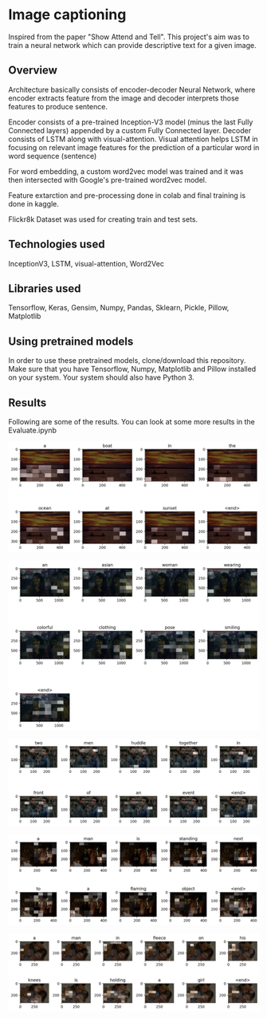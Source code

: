 # Image captioning 
Inspired from the paper "Show Attend and Tell". This project's aim was to train a neural network which can provide descriptive text for a given image.


## Overview
Architecture basically consists of encoder-decoder Neural Network, where encoder extracts feature from the image and decoder interprets those features to produce sentence.

Encoder consists of a pre-trained Inception-V3 model (minus the last Fully Connected layers) appended by a custom Fully Connected layer.
Decoder consists of LSTM along with visual-attention. Visual attention helps LSTM in focusing on relevant image features for the prediction of a particular word in word sequence (sentence)

For word embedding, a custom word2vec model was trained and it was then intersected with Google's pre-trained word2vec model.

Feature extarction and pre-processing done in colab and final training is done in kaggle.

Flickr8k Dataset was used for creating train and test sets.


## Technologies used

InceptionV3, LSTM, visual-attention, Word2Vec

## Libraries used

Tensorflow, Keras, Gensim, Numpy, Pandas, Sklearn, Pickle, Pillow, Matplotlib

## Using pretrained models
In order to use these pretrained models, clone/download this repository. Make sure that you have Tensorflow, Numpy, Matplotlib and Pillow installed on your system. Your system should also have Python 3.
 


## Results

Following are some of the results. You can look at some more results in the Evaluate.ipynb 

![pic1](results/1.png)


![2](results/2.png)


![3](results/3.png)


![4](results/4.png)


![5](results/5.png)
